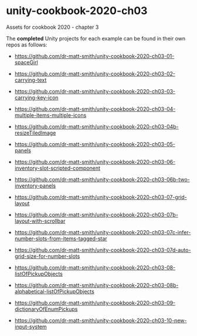 # unity-cookbook-2020-ch03
Assets for cookbook 2020 - chapter 3

The **completed** Unity projects for each example can be found in their own repos as follows:

- https://github.com/dr-matt-smith/unity-cookbook-2020-ch03-01-spaceGirl

- https://github.com/dr-matt-smith/unity-cookbook-2020-ch03-02-carrying-text

- https://github.com/dr-matt-smith/unity-cookbook-2020-ch03-03-carrying-key-icon

- https://github.com/dr-matt-smith/unity-cookbook-2020-ch03-04-multiple-items-multiple-icons
- https://github.com/dr-matt-smith/unity-cookbook-2020-ch03-04b-resizeTiledImage

- https://github.com/dr-matt-smith/unity-cookbook-2020-ch03-05-panels

- https://github.com/dr-matt-smith/unity-cookbook-2020-ch03-06-inventory-slot-scripted-component
- https://github.com/dr-matt-smith/unity-cookbook-2020-ch03-06b-two-inventory-panels

- https://github.com/dr-matt-smith/unity-cookbook-2020-ch03-07-grid-layout
- https://github.com/dr-matt-smith/unity-cookbook-2020-ch03-07b-layout-with-scrollbar
- https://github.com/dr-matt-smith/unity-cookbook-2020-ch03-07c-infer-number-slots-from-items-tagged-star
- https://github.com/dr-matt-smith/unity-cookbook-2020-ch03-07d-auto-grid-size-for-number-slots

- https://github.com/dr-matt-smith/unity-cookbook-2020-ch03-08-listOfPickupObjects
- https://github.com/dr-matt-smith/unity-cookbook-2020-ch03-08b-alphabetical-listOfPickupObjects

- https://github.com/dr-matt-smith/unity-cookbook-2020-ch03-09-dictionaryOfEnumPickups


- https://github.com/dr-matt-smith/unity-cookbook-2020-ch03-10-new-input-system
